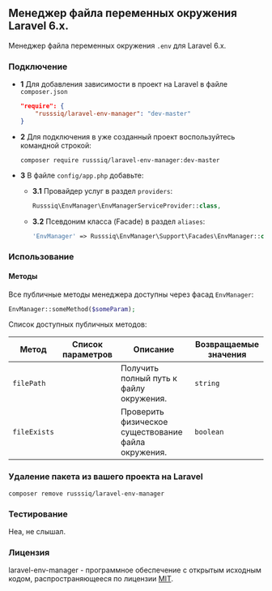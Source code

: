 ## Менеджер файла переменных окружения Laravel 6.x.

Менеджер файла переменных окружения `.env` для Laravel 6.x.

### Подключение

 - **1** Для добавления зависимости в проект на Laravel в файле `composer.json`

    ```json
    "require": {
        "russsiq/laravel-env-manager": "dev-master"
    }
    ```

 - **2** Для подключения в уже созданный проект воспользуйтесь командной строкой:

    ```console
    composer require russsiq/laravel-env-manager:dev-master
    ```

 - **3** В файле `config/app.php` добавьте:

    - **3.1** Провайдер услуг в раздел `providers`:

        ```php
        Russsiq\EnvManager\EnvManagerServiceProvider::class,
        ```

    - **3.2** Псевдоним класса (Facade) в раздел `aliases`:

        ```php
        'EnvManager' => Russsiq\EnvManager\Support\Facades\EnvManager::class,
        ```

### Использование

#### Методы

Все публичные методы менеджера доступны через фасад `EnvManager`:

```php
EnvManager::someMethod($someParam);
```

Список доступных публичных методов:

Метод | Список параметров | Описание | Возвращаемые значения
----- | ----------------- | -------- | ---------------------
`filePath` |  | Получить полный путь к файлу окружения. | `string`
`fileExists` |  | Проверить физическое существование файла окружения. | `boolean`

### Удаление пакета из вашего проекта на Laravel
```console
composer remove russsiq/laravel-env-manager
```

### Тестирование

Неа, не слышал.

### Лицензия

laravel-env-manager - программное обеспечение с открытым исходным кодом, распространяющееся по лицензии [MIT](https://choosealicense.com/licenses/mit/).
